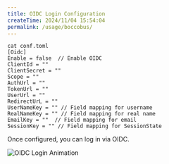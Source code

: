 ```yaml
---
title: OIDC Login Configuration
createTime: 2024/11/04 15:54:04
permalink: /usage/boccobus/
---
```


```shell
cat conf.toml
[Oidc]
Enable = false  // Enable OIDC
ClientId = ""
ClientSecret = ""
Scope = ""
AuthUrl = ""
TokenUrl = ""
UserUrl = ""
RedirectUrL = ""
UserNameKey = "" // Field mapping for username
RealNameKey = "" // Field mapping for real name
EmailKey = ""  // Field mapping for email
SessionKey = "" // Field mapping for SessionState
```

Once configured, you can log in via OIDC.

![OIDC Login Animation](/images/oidclogin.gif)
